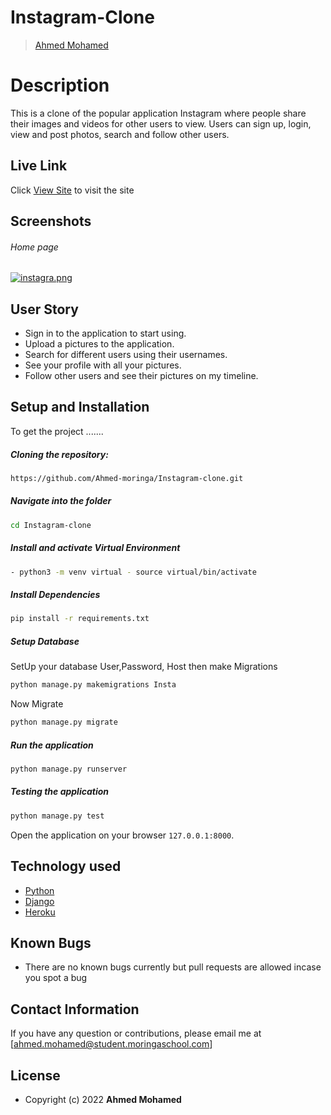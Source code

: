 # Instagram-Clone

>[Ahmed Mohamed](https://github.com/Ahmed-moringa)  
  
# Description  
This is a clone of the popular application Instagram where people share their images and videos for other users to view. 
Users can sign up, login, view and post photos, search and follow other users.
##  Live Link  
 Click [View Site](https://instagram177.herokuapp.com/account/login/?next=/)  to visit the site
  
## Screenshots 
###### Home page
 
[![instagra.png](https://i.postimg.cc/8sQnXwwR/instagra.png)](https://postimg.cc/kRscBQ0G)
 

## User Story  
  
* Sign in to the application to start using.  
* Upload a pictures to the application. 
* Search for different users using their usernames.  
* See your profile with all your pictures.  
* Follow other users and see their pictures on my timeline.  
  
  
## Setup and Installation  
To get the project .......  
  
##### Cloning the repository:  
 ```bash 
 https://github.com/Ahmed-moringa/Instagram-clone.git 
```
##### Navigate into the folder 
 ```bash 
cd Instagram-clone
```
##### Install and activate Virtual Environment
 ```bash 
- python3 -m venv virtual - source virtual/bin/activate  
```  
##### Install Dependencies  
 ```bash 
 pip install -r requirements.txt 
```  
 ##### Setup Database  
  SetUp your database User,Password, Host then make Migrations  
 ```bash 
python manage.py makemigrations Insta
 ``` 
 Now Migrate  
 ```bash 
 python manage.py migrate 
```
##### Run the application  
 ```bash 
 python manage.py runserver 
``` 
##### Testing the application  
 ```bash 
 python manage.py test 
```
Open the application on your browser `127.0.0.1:8000`.  
  
  
## Technology used  
  
* [Python](https://www.python.org/)  
* [Django](https://docs.djangoproject.com/en/2.2/)  
* [Heroku](https://heroku.com)  
  
  
## Known Bugs  
* There are no known bugs currently but pull requests are allowed incase you spot a bug  
  
## Contact Information   
If you have any question or contributions, please email me at [ahmed.mohamed@student.moringaschool.com]  
  
## License 

* Copyright (c) 2022 **Ahmed Mohamed**